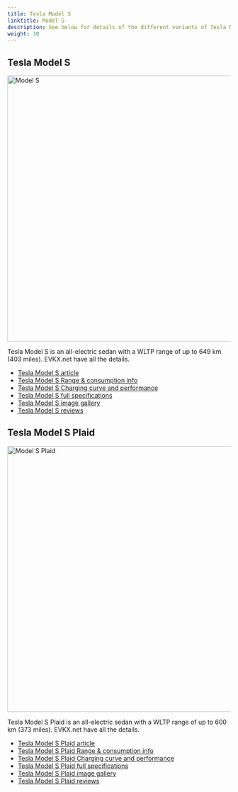 ```yaml
---
title: Tesla Model S
linktitle: Model S
description: See below for details of the different variants of Tesla Model S
weight: 30
---
```

## Tesla Model S

<a href="/models/tesla/model_s/model_s/"><img src="https://media.evkx.net/multimedia/models/tesla/model_s/model_s/main_1_st.jpg" width="800" height="600" alt="Model S" ></a>

Tesla Model S is an all-electric sedan with a WLTP range of up to 649 km (403 miles). EVKX.net have all the details. 

- [Tesla Model S article](/models/tesla/model_s/model_s/)
- [Tesla Model S Range & consumption info](/models/tesla/model_s/model_s//rangeandconsumption)
- [Tesla Model S Charging curve and performance](/models/tesla/model_s/model_s//chargingcurve)
- [Tesla Model S full specifications](/models/tesla/model_s/model_s//specifications)
- [Tesla Model S image gallery](/models/tesla/model_s/model_s//gallery)
- [Tesla Model S reviews](/models/tesla/model_s/model_s//reviews)

## Tesla Model S Plaid

<a href="/models/tesla/model_s/model_s_plaid/"><img src="https://media.evkx.net/multimedia/models/tesla/model_s/model_s_plaid/main_1_st.jpg" width="800" height="600" alt="Model S Plaid" ></a>

Tesla Model S Plaid is an all-electric sedan with a WLTP range of up to 600 km (373 miles). EVKX.net have all the details. 

- [Tesla Model S Plaid article](/models/tesla/model_s/model_s_plaid/)
- [Tesla Model S Plaid Range & consumption info](/models/tesla/model_s/model_s_plaid//rangeandconsumption)
- [Tesla Model S Plaid Charging curve and performance](/models/tesla/model_s/model_s_plaid//chargingcurve)
- [Tesla Model S Plaid full specifications](/models/tesla/model_s/model_s_plaid//specifications)
- [Tesla Model S Plaid image gallery](/models/tesla/model_s/model_s_plaid//gallery)
- [Tesla Model S Plaid reviews](/models/tesla/model_s/model_s_plaid//reviews)

